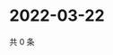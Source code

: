 # 2022-03-22

共 0 条

<!-- BEGIN WEIBO -->
<!-- 最后更新时间 Tue Mar 22 2022 03:10:40 GMT+0800 (China Standard Time) -->

<!-- END WEIBO -->
